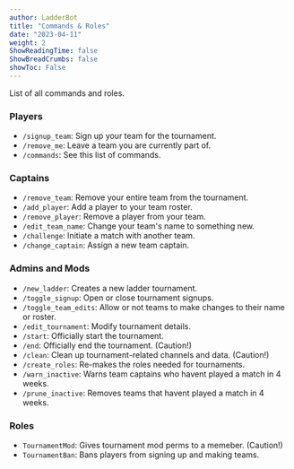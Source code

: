 ```yaml
---
author: LadderBot
title: "Commands & Roles"
date: "2023-04-11"
weight: 2
ShowReadingTime: false
ShowBreadCrumbs: false
showToc: False
---
```


List of all commands and roles.

<!--more-->

### Players

- `/signup_team`: Sign up your team for the tournament.
- `/remove_me`: Leave a team you are currently part of.
- `/commands`: See this list of commands.

### Captains

- `/remove_team`: Remove your entire team from the tournament.
- `/add_player`: Add a player to your team roster.
- `/remove_player`: Remove a player from your team.
- `/edit_team_name`: Change your team's name to something new.
- `/challenge`: Initiate a match with another team.
- `/change_captain`: Assign a new team captain.

### Admins and Mods

- `/new_ladder`: Creates a new ladder tournament.
- `/toggle_signup`: Open or close tournament signups.
- `/toggle_team_edits`: Allow or not teams to make changes to their name or roster.
- `/edit_tournament`: Modify tournament details.
- `/start`: Officially start the tournament.
- `/end`: Officially end the tournament. (Caution!)
- `/clean`: Clean up tournament-related channels and data. (Caution!)
- `/create_roles`: Re-makes the roles needed for tournaments.
- `/warn_inactive`: Warns team captains who havent played a match in 4 weeks.
- `/prune_inactive`: Removes teams that havent played a match in 4 weeks.

### Roles

- `TournamentMod`: Gives tournament mod perms to a memeber. (Caution!)
- `TournamentBan`: Bans players from signing up and making teams.
